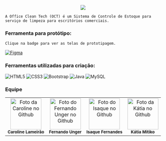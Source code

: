 <p align=center>
  <img src="https://i.ibb.co/C0Pw6cp/oct.png">
</p>


```A Office Clean Tech (OCT) é um Sistema de Controle de Estoque para serviço de limpeza para escritórios comerciais.```

### Ferramenta para protótipo:

```Clique na badge para ver as telas de prototipagem.```

[![Figma](https://img.shields.io/badge/figma-%23F24E1E.svg?style=for-the-badge&logo=figma&logoColor=white)](./design)

### Ferramentas utilizadas para criação: 

![HTML5](https://img.shields.io/badge/html5-%23E34F26.svg?style=for-the-badge&logo=html5&logoColor=white)
![CSS3](https://img.shields.io/badge/css3-%231572B6.svg?style=for-the-badge&logo=css3&logoColor=white)
![Bootstrap](https://img.shields.io/badge/bootstrap-%23563D7C.svg?style=for-the-badge&logo=bootstrap&logoColor=white)
![Java](https://img.shields.io/badge/java-%23ED8B00.svg?style=for-the-badge&logo=java&logoColor=white)
![MySQL](https://img.shields.io/badge/mysql-%2300f.svg?style=for-the-badge&logo=mysql&logoColor=white)




### Equipe 
<table>
  <tr>
    <td align="center">
      <a href="https://github.com/carolinelameirao/">
        <img src="https://avatars.githubusercontent.com/carolinelameirao" width="100px;" alt="Foto da Caroline no Github "/><br>
             </a>
        <sub>
          <b>Caroline Lameirão</b>
        </sub>
    </td>
    <td align="center">
      <a href="https://github.com/fernandounger/">
        <img src="https://avatars.githubusercontent.com/fernandounger" width="100px;" alt="Foto do Fernando Unger no Github"/><br>
          </a>
        <sub>
          <b>Fernando Unger</b>
        </sub>
    </td>
    <td align="center">
      <a href="https://github.com/Isaque-Fernandes/">
        <img src="https://avatars.githubusercontent.com/Isaque-Fernandes" width="100px;" alt="Foto do Isaque no Github"/><br>
             </a>
        <sub>
          <b>Isaque Fernandes</b>
        </sub>
    </td>
   <td align="center">
      <a href="https://github.com/kmitiko/">
       <img src="https://avatars.githubusercontent.com/kmitiko" width="100px;" alt="Foto da Kátia no Github"/><br>
        </a>
        <sub>
          <b>Kátia Mitiko</b>
        </sub>
    </td>
  </tr>
</table>
